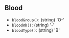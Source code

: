 ## Blood

- `bloodGroup()`: (string) 'O-'
- `bloodRh()`: (string) '-'
- `bloodType()`: (string) 'B'
